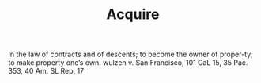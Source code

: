 ---
title: Acquire
letter: A
permalink: "/definitions/acquire.html"
body: In the law of contracts and of descents; to become the owner of proper-ty; to
  make property one’s own. wulzen v. San Francisco, 101 CaL 15, 35 Pac. 353, 40 Am.
  SL Rep. 17
published_at: '2018-07-07'
source: Black's Law Dictionary
layout: post
---